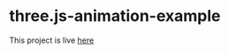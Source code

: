 # three.js-animation-example

This project is live [here](https://leota.github.io/three.js-animation-example/)